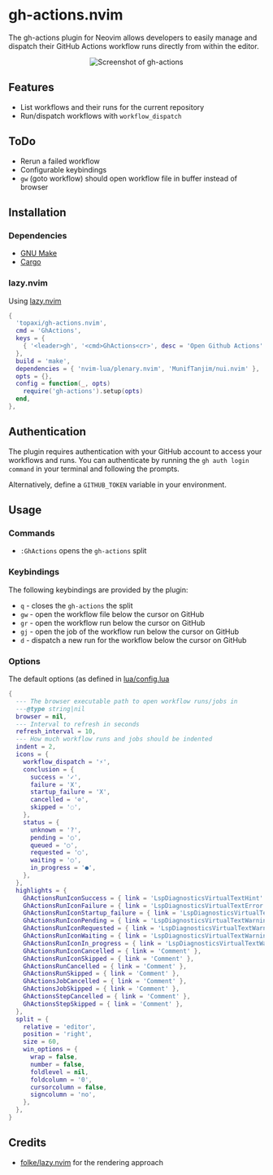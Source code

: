 # gh-actions.nvim

The gh-actions plugin for Neovim allows developers to easily manage and dispatch their GitHub Actions workflow runs directly from within the editor.

<p align="center">
  <img src="https://user-images.githubusercontent.com/213788/234685256-e915dc9c-1d79-4d64-b771-be1f736a203b.png" alt="Screenshot of gh-actions">
</p>

## Features

- List workflows and their runs for the current repository
- Run/dispatch workflows with `workflow_dispatch`

## ToDo

- Rerun a failed workflow
- Configurable keybindings
- `gw` (goto workflow) should open workflow file in buffer instead of browser

## Installation

### Dependencies

- [GNU Make](https://www.gnu.org/software/make/)
- [Cargo](https://doc.rust-lang.org/cargo/)

### lazy.nvim

Using [lazy.nvim](https://github.com/folke/lazy.nvim)

```lua
{
  'topaxi/gh-actions.nvim',
  cmd = 'GhActions',
  keys = {
    { '<leader>gh', '<cmd>GhActions<cr>', desc = 'Open Github Actions' },
  },
  build = 'make',
  dependencies = { 'nvim-lua/plenary.nvim', 'MunifTanjim/nui.nvim' },
  opts = {},
  config = function(_, opts)
    require('gh-actions').setup(opts)
  end,
},
```

## Authentication

The plugin requires authentication with your GitHub account to access your workflows and runs. You can authenticate by running the `gh auth login command` in your terminal and following the prompts.

Alternatively, define a `GITHUB_TOKEN` variable in your environment.

## Usage

### Commands

- `:GhActions` opens the `gh-actions` split

### Keybindings

The following keybindings are provided by the plugin:

- `q` - closes the `gh-actions` the split
- `gw` - open the workflow file below the cursor on GitHub
- `gr` - open the workflow run below the cursor on GitHub
- `gj` - open the job of the workflow run below the cursor on GitHub
- `d` - dispatch a new run for the workflow below the cursor on GitHub

### Options

The default options (as defined in [lua/config.lua](./blob/main/lua/gh-actions/config.lua)

```lua
{
  --- The browser executable path to open workflow runs/jobs in
  ---@type string|nil
  browser = nil,
  --- Interval to refresh in seconds
  refresh_interval = 10,
  --- How much workflow runs and jobs should be indented
  indent = 2,
  icons = {
    workflow_dispatch = '⚡️',
    conclusion = {
      success = '✓',
      failure = 'X',
      startup_failure = 'X',
      cancelled = '⊘',
      skipped = '◌',
    },
    status = {
      unknown = '?',
      pending = '○',
      queued = '○',
      requested = '○',
      waiting = '○',
      in_progress = '●',
    },
  },
  highlights = {
    GhActionsRunIconSuccess = { link = 'LspDiagnosticsVirtualTextHint' },
    GhActionsRunIconFailure = { link = 'LspDiagnosticsVirtualTextError' },
    GhActionsRunIconStartup_failure = { link = 'LspDiagnosticsVirtualTextError' },
    GhActionsRunIconPending = { link = 'LspDiagnosticsVirtualTextWarning' },
    GhActionsRunIconRequested = { link = 'LspDiagnosticsVirtualTextWarning' },
    GhActionsRunIconWaiting = { link = 'LspDiagnosticsVirtualTextWarning' },
    GhActionsRunIconIn_progress = { link = 'LspDiagnosticsVirtualTextWarning' },
    GhActionsRunIconCancelled = { link = 'Comment' },
    GhActionsRunIconSkipped = { link = 'Comment' },
    GhActionsRunCancelled = { link = 'Comment' },
    GhActionsRunSkipped = { link = 'Comment' },
    GhActionsJobCancelled = { link = 'Comment' },
    GhActionsJobSkipped = { link = 'Comment' },
    GhActionsStepCancelled = { link = 'Comment' },
    GhActionsStepSkipped = { link = 'Comment' },
  },
  split = {
    relative = 'editor',
    position = 'right',
    size = 60,
    win_options = {
      wrap = false,
      number = false,
      foldlevel = nil,
      foldcolumn = '0',
      cursorcolumn = false,
      signcolumn = 'no',
    },
  },
}

```

## Credits

- [folke/lazy.nvim](https://github.com/folke/lazy.nvim) for the rendering approach
